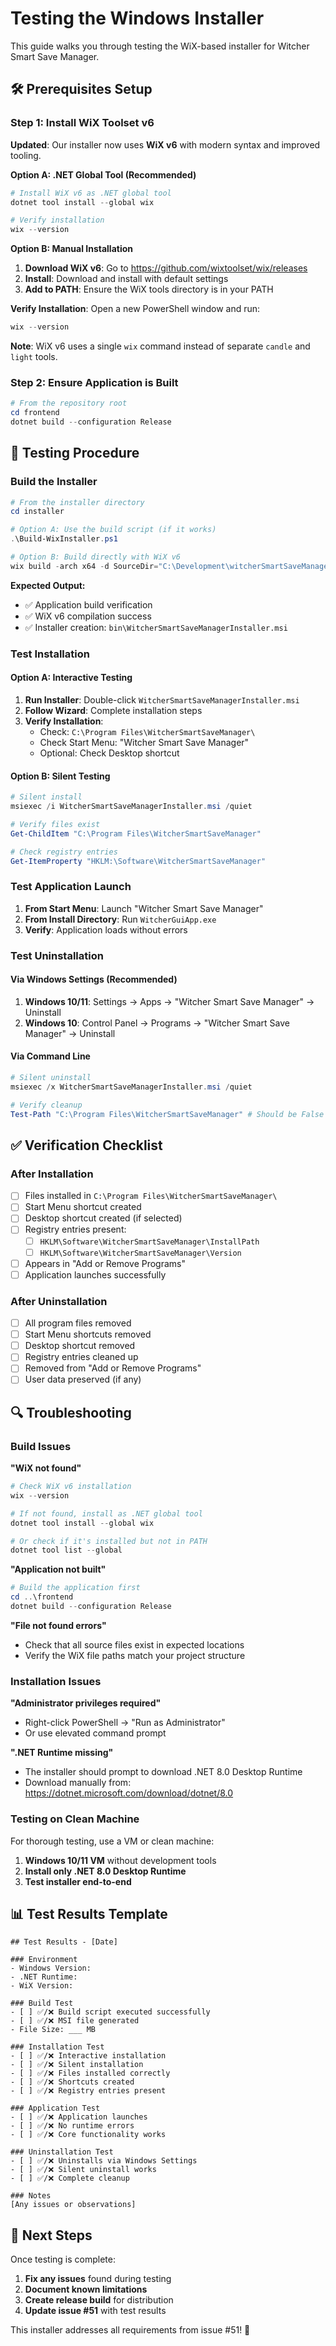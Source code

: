 # Testing the Windows Installer

This guide walks you through testing the WiX-based installer for Witcher Smart Save Manager.

## 🛠️ Prerequisites Setup

### Step 1: Install WiX Toolset v6
**Updated**: Our installer now uses **WiX v6** with modern syntax and improved tooling.

**Option A: .NET Global Tool (Recommended)**
```powershell
# Install WiX v6 as .NET global tool
dotnet tool install --global wix

# Verify installation
wix --version
```

**Option B: Manual Installation**
1. **Download WiX v6**: Go to https://github.com/wixtoolset/wix/releases
2. **Install**: Download and install with default settings
3. **Add to PATH**: Ensure the WiX tools directory is in your PATH

**Verify Installation**: Open a new PowerShell window and run:
```powershell
wix --version
```

**Note**: WiX v6 uses a single `wix` command instead of separate `candle` and `light` tools.

### Step 2: Ensure Application is Built
```powershell
# From the repository root
cd frontend
dotnet build --configuration Release
```

## 🧪 Testing Procedure

### Build the Installer
```powershell
# From the installer directory
cd installer

# Option A: Use the build script (if it works)
.\Build-WixInstaller.ps1

# Option B: Build directly with WiX v6
wix build -arch x64 -d SourceDir="C:\Development\witcherSmartSaveManager\" -o bin\WitcherSmartSaveManagerInstaller.msi WitcherSmartSaveManagerInstaller.v6-simple.wxs
```

**Expected Output:**
- ✅ Application build verification
- ✅ WiX v6 compilation success  
- ✅ Installer creation: `bin\WitcherSmartSaveManagerInstaller.msi`

### Test Installation

#### Option A: Interactive Testing
1. **Run Installer**: Double-click `WitcherSmartSaveManagerInstaller.msi`
2. **Follow Wizard**: Complete installation steps
3. **Verify Installation**:
   - Check: `C:\Program Files\WitcherSmartSaveManager\`
   - Check Start Menu: "Witcher Smart Save Manager"
   - Optional: Check Desktop shortcut

#### Option B: Silent Testing
```powershell
# Silent install
msiexec /i WitcherSmartSaveManagerInstaller.msi /quiet

# Verify files exist
Get-ChildItem "C:\Program Files\WitcherSmartSaveManager"

# Check registry entries
Get-ItemProperty "HKLM:\Software\WitcherSmartSaveManager"
```

### Test Application Launch
1. **From Start Menu**: Launch "Witcher Smart Save Manager"
2. **From Install Directory**: Run `WitcherGuiApp.exe`
3. **Verify**: Application loads without errors

### Test Uninstallation

#### Via Windows Settings (Recommended)
1. **Windows 10/11**: Settings → Apps → "Witcher Smart Save Manager" → Uninstall
2. **Windows 10**: Control Panel → Programs → "Witcher Smart Save Manager" → Uninstall

#### Via Command Line
```powershell
# Silent uninstall
msiexec /x WitcherSmartSaveManagerInstaller.msi /quiet

# Verify cleanup
Test-Path "C:\Program Files\WitcherSmartSaveManager" # Should be False
```

## ✅ Verification Checklist

### After Installation
- [ ] Files installed in `C:\Program Files\WitcherSmartSaveManager\`
- [ ] Start Menu shortcut created
- [ ] Desktop shortcut created (if selected)
- [ ] Registry entries present:
  - [ ] `HKLM\Software\WitcherSmartSaveManager\InstallPath`
  - [ ] `HKLM\Software\WitcherSmartSaveManager\Version`
- [ ] Appears in "Add or Remove Programs"
- [ ] Application launches successfully

### After Uninstallation
- [ ] All program files removed
- [ ] Start Menu shortcuts removed
- [ ] Desktop shortcut removed
- [ ] Registry entries cleaned up
- [ ] Removed from "Add or Remove Programs"
- [ ] User data preserved (if any)

## 🔍 Troubleshooting

### Build Issues

**"WiX not found"**
```powershell
# Check WiX v6 installation
wix --version

# If not found, install as .NET global tool
dotnet tool install --global wix

# Or check if it's installed but not in PATH
dotnet tool list --global
```

**"Application not built"**
```powershell
# Build the application first
cd ..\frontend
dotnet build --configuration Release
```

**"File not found errors"**
- Check that all source files exist in expected locations
- Verify the WiX file paths match your project structure

### Installation Issues

**"Administrator privileges required"**
- Right-click PowerShell → "Run as Administrator"
- Or use elevated command prompt

**".NET Runtime missing"**
- The installer should prompt to download .NET 8.0 Desktop Runtime
- Download manually from: https://dotnet.microsoft.com/download/dotnet/8.0

### Testing on Clean Machine

For thorough testing, use a VM or clean machine:
1. **Windows 10/11 VM** without development tools
2. **Install only .NET 8.0 Desktop Runtime**
3. **Test installer end-to-end**

## 📊 Test Results Template

```
## Test Results - [Date]

### Environment
- Windows Version: 
- .NET Runtime: 
- WiX Version: 

### Build Test
- [ ] ✅/❌ Build script executed successfully
- [ ] ✅/❌ MSI file generated
- File Size: ___ MB

### Installation Test
- [ ] ✅/❌ Interactive installation
- [ ] ✅/❌ Silent installation
- [ ] ✅/❌ Files installed correctly
- [ ] ✅/❌ Shortcuts created
- [ ] ✅/❌ Registry entries present

### Application Test
- [ ] ✅/❌ Application launches
- [ ] ✅/❌ No runtime errors
- [ ] ✅/❌ Core functionality works

### Uninstallation Test
- [ ] ✅/❌ Uninstalls via Windows Settings
- [ ] ✅/❌ Silent uninstall works
- [ ] ✅/❌ Complete cleanup

### Notes
[Any issues or observations]
```

## 🚀 Next Steps

Once testing is complete:
1. **Fix any issues** found during testing
2. **Document known limitations**
3. **Create release build** for distribution
4. **Update issue #51** with test results

This installer addresses all requirements from issue #51! 🎯

